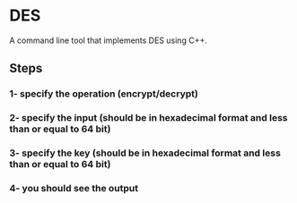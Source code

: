 # DES
A command line tool that implements DES using C++.

## Steps
### 1- specify the operation (encrypt/decrypt)
### 2- specify the input (should be in hexadecimal format and less than or equal to 64 bit)
### 3- specify the key (should be in hexadecimal format and less than or equal to 64 bit)
### 4- you should see the output
